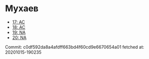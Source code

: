 # Мухаев
- [17: AC](17.md)
- [18: AC](18.md)
- [19: NA](19.md)
- [20: NA](20.md)

Commit: c0df592da8a4afdff663bd4f60cd9e6670654a01
 fetched at: 20201015-190235
